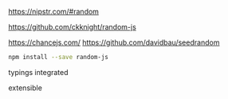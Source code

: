 
https://nipstr.com/#random

https://github.com/ckknight/random-js

https://chancejs.com/
https://github.com/davidbau/seedrandom

```sh
npm install --save random-js
```

typings integrated

extensible

